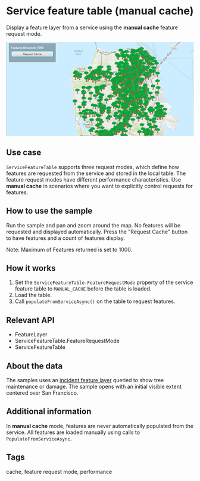 # Service feature table (manual cache)

Display a feature layer from a service using the **manual cache** feature request mode.

![Image of service feature table manual cache](ServiceFeatureTableManualCache.png)

## Use case

`ServiceFeatureTable` supports three request modes, which define how features are requested from the service and stored in the local table. The feature request modes have different performance characteristics. Use **manual cache** in scenarios where you want to explicitly control requests for features.

## How to use the sample

Run the sample and pan and zoom around the map. No features will be requested and displayed automatically. Press the "Request Cache" button to have features and a count of features display.

Note: Maximum of Features returned is set to 1000.

## How it works

1. Set the `ServiceFeatureTable.FeatureRequestMode` property of the service feature table to `MANUAL_CACHE` before the table is loaded.
2. Load the table.
3. Call `populateFromServiceAsync()` on the table to request features.

## Relevant API

* FeatureLayer
* ServiceFeatureTable.FeatureRequestMode
* ServiceFeatureTable

## About the data

The samples uses an [incident feature layer](https://sampleserver6.arcgisonline.com/arcgis/rest/services/SF311/FeatureServer/0) queried to show tree maintenance or damage. The sample opens with an initial visible extent centered over San Francisco.
 
## Additional information

In **manual cache** mode, features are never automatically populated from the service. All features are loaded manually using calls to `PopulateFromServiceAsync`.

## Tags

cache, feature request mode, performance
